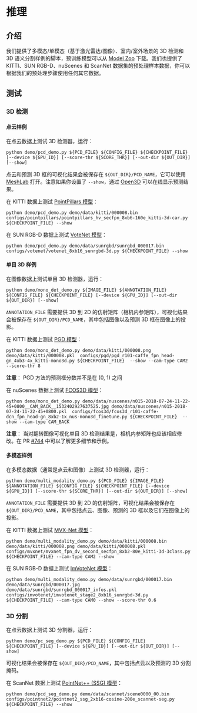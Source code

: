 # 推理

## 介绍

我们提供了多模态/单模态（基于激光雷达/图像）、室内/室外场景的 3D 检测和 3D 语义分割样例的脚本，预训练模型可以从 [Model Zoo](https://github.com/open-mmlab/mmdetection3d/blob/dev-1.x/docs/zh_cn/model_zoo.md) 下载。我们也提供了 KITTI、SUN RGB-D、nuScenes 和 ScanNet 数据集的预处理样本数据，你可以根据我们的预处理步骤使用任何其它数据。

## 测试

### 3D 检测

#### 点云样例

在点云数据上测试 3D 检测器，运行：

```shell
python demo/pcd_demo.py ${PCD_FILE} ${CONFIG_FILE} ${CHECKPOINT_FILE} [--device ${GPU_ID}] [--score-thr ${SCORE_THR}] [--out-dir ${OUT_DIR}] [--show]
```

点云和预测 3D 框的可视化结果会被保存在 `${OUT_DIR}/PCD_NAME`，它可以使用 [MeshLab](http://www.meshlab.net/) 打开。注意如果你设置了 `--show`，通过 [Open3D](http://www.open3d.org/) 可以在线显示预测结果。

在 KITTI 数据上测试 [PointPillars 模型](https://download.openmmlab.com/mmdetection3d/v1.0.0_models/pointpillars/hv_pointpillars_secfpn_6x8_160e_kitti-3d-car/hv_pointpillars_secfpn_6x8_160e_kitti-3d-car_20220331_134606-d42d15ed.pth)：

```shell
python demo/pcd_demo.py demo/data/kitti/000008.bin configs/pointpillars/pointpillars_hv_secfpn_8xb6-160e_kitti-3d-car.py ${CHECKPOINT_FILE} --show
```

在 SUN RGB-D 数据上测试 [VoteNet 模型](https://download.openmmlab.com/mmdetection3d/v1.0.0_models/votenet/votenet_16x8_sunrgbd-3d-10class/votenet_16x8_sunrgbd-3d-10class_20210820_162823-bf11f014.pth)：

```shell
python demo/pcd_demo.py demo/data/sunrgbd/sunrgbd_000017.bin configs/votenet/votenet_8xb16_sunrgbd-3d.py ${CHECKPOINT_FILE} --show
```

#### 单目 3D 样例

在图像数据上测试单目 3D 检测器，运行：

```shell
python demo/mono_det_demo.py ${IMAGE_FILE} ${ANNOTATION_FILE} ${CONFIG_FILE} ${CHECKPOINT_FILE} [--device ${GPU_ID}] [--out-dir ${OUT_DIR}] [--show]
```

`ANNOTATION_FILE` 需要提供 3D 到 2D 的仿射矩阵（相机内参矩阵），可视化结果会被保存在 `${OUT_DIR}/PCD_NAME`，其中包括图像以及预测 3D 框在图像上的投影。

在 KITTI 数据上测试 [PGD 模型](https://download.openmmlab.com/mmdetection3d/v1.0.0_models/pgd/pgd_r101_caffe_fpn_gn-head_3x4_4x_kitti-mono3d/pgd_r101_caffe_fpn_gn-head_3x4_4x_kitti-mono3d_20211022_102608-8a97533b.pth)：

```shell
python demo/mono_det_demo.py demo/data/kitti/000008.png demo/data/kitti/000008.pkl  configs/pgd/pgd_r101-caffe_fpn_head-gn_4xb3-4x_kitti-mono3d.py ${CHECKPOINT_FILE}  --show --cam-type CAM2 --score-thr 8
```

**注意**： PGD 方法的预测框分数并不是在 (0, 1) 之间

在 nuScenes 数据上测试 [FCOS3D 模型](https://download.openmmlab.com/mmdetection3d/v0.1.0_models/fcos3d/fcos3d_r101_caffe_fpn_gn-head_dcn_2x8_1x_nus-mono3d_finetune/fcos3d_r101_caffe_fpn_gn-head_dcn_2x8_1x_nus-mono3d_finetune_20210717_095645-8d806dc2.pth)：

```shell
python demo/mono_det_demo.py demo/data/nuscenes/n015-2018-07-24-11-22-45+0800__CAM_BACK__1532402927637525.jpg demo/data/nuscenes/n015-2018-07-24-11-22-45+0800.pkl  configs/fcos3d/fcos3d_r101-caffe-dcn_fpn_head-gn_8xb2-1x_nus-mono3d_finetune.py ${CHECKPOINT_FILE}  --show --cam-type CAM_BACK
```

**注意**： 当对翻转图像可视化单目 3D 检测结果是，相机内参矩阵也应该相应修改。在 PR [#744](https://github.com/open-mmlab/mmdetection3d/pull/744) 中可以了解更多细节和示例。

#### 多模态样例

在多模态数据（通常是点云和图像）上测试 3D 检测器，运行：

```shell
python demo/multi_modality_demo.py ${PCD_FILE} ${IMAGE_FILE} ${ANNOTATION_FILE} ${CONFIG_FILE} ${CHECKPOINT_FILE} [--device ${GPU_ID}] [--score-thr ${SCORE_THR}] [--out-dir ${OUT_DIR}] [--show]
```

`ANNOTATION_FILE` 需要提供 3D 到 2D 的仿射矩阵，可视化结果会被保存在 `${OUT_DIR}/PCD_NAME`，其中包括点云、图像、预测的 3D 框以及它们在图像上的投影。

在 KITTI 数据上测试 [MVX-Net 模型](https://download.openmmlab.com/mmdetection3d/v1.1.0_models/mvxnet/mvxnet_fpn_dv_second_secfpn_8xb2-80e_kitti-3d-3class/mvxnet_fpn_dv_second_secfpn_8xb2-80e_kitti-3d-3class-8963258a.pth)：

```shell
python demo/multi_modality_demo.py demo/data/kitti/000008.bin demo/data/kitti/000008.png demo/data/kitti/000008.pkl configs/mvxnet/mvxnet_fpn_dv_second_secfpn_8xb2-80e_kitti-3d-3class.py ${CHECKPOINT_FILE} --cam-type CAM2 --show
```

在 SUN RGB-D 数据上测试 [ImVoteNet 模型](https://download.openmmlab.com/mmdetection3d/v1.0.0_models/imvotenet/imvotenet_stage2_16x8_sunrgbd-3d-10class/imvotenet_stage2_16x8_sunrgbd-3d-10class_20210819_192851-1bcd1b97.pth)：

```shell
python demo/multi_modality_demo.py demo/data/sunrgbd/000017.bin demo/data/sunrgbd/000017.jpg demo/data/sunrgbd/sunrgbd_000017_infos.pkl configs/imvotenet/imvotenet_stage2_8xb16_sunrgbd-3d.py ${CHECKPOINT_FILE} --cam-type CAM0 --show --score-thr 0.6
```

### 3D 分割

在点云数据上测试 3D 分割器，运行：

```shell
python demo/pc_seg_demo.py ${PCD_FILE} ${CONFIG_FILE} ${CHECKPOINT_FILE} [--device ${GPU_ID}] [--out-dir ${OUT_DIR}] [--show]
```

可视化结果会被保存在 `${OUT_DIR}/PCD_NAME`，其中包括点云以及预测的 3D 分割掩码。

在 ScanNet 数据上测试 [PointNet++ (SSG) 模型](https://download.openmmlab.com/mmdetection3d/v0.1.0_models/pointnet2/pointnet2_ssg_16x2_cosine_200e_scannet_seg-3d-20class/pointnet2_ssg_16x2_cosine_200e_scannet_seg-3d-20class_20210514_143644-ee73704a.pth)：

```shell
python demo/pcd_seg_demo.py demo/data/scannet/scene0000_00.bin configs/pointnet2/pointnet2_ssg_2xb16-cosine-200e_scannet-seg.py ${CHECKPOINT_FILE} --show
```
